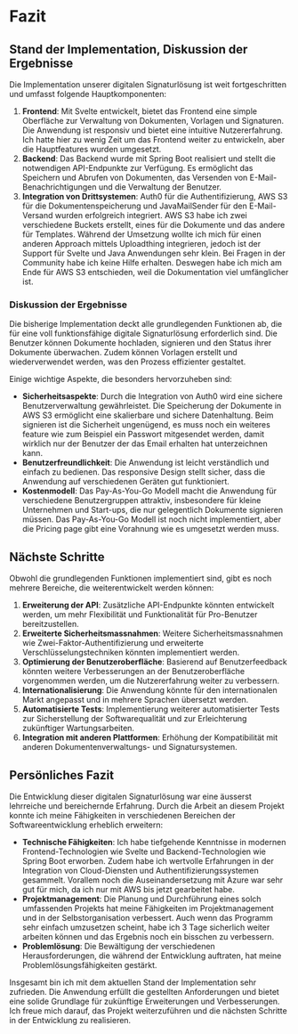 # Fazit

## Stand der Implementation, Diskussion der Ergebnisse

Die Implementation unserer digitalen Signaturlösung ist weit fortgeschritten und umfasst folgende Hauptkomponenten:

1. **Frontend**: Mit Svelte entwickelt, bietet das Frontend eine simple Oberfläche zur Verwaltung von Dokumenten, Vorlagen und Signaturen. Die Anwendung ist responsiv und bietet eine intuitive Nutzererfahrung. Ich hatte hier zu wenig Zeit um das Frontend weiter zu entwickeln, aber die Hauptfeatures wurden umgesetzt.
2. **Backend**: Das Backend wurde mit Spring Boot realisiert und stellt die notwendigen API-Endpunkte zur Verfügung. Es ermöglicht das Speichern und Abrufen von Dokumenten, das Versenden von E-Mail-Benachrichtigungen und die Verwaltung der Benutzer.
3. **Integration von Drittsystemen**: Auth0 für die Authentifizierung, AWS S3 für die Dokumentenspeicherung und JavaMailSender für den E-Mail-Versand wurden erfolgreich integriert. AWS S3 habe ich zwei verschiedene Buckets erstellt, eines für die Dokumente und das andere für Templates. Während der Umsetzung wollte ich mich für einen anderen Approach mittels Uploadthing integrieren, jedoch ist der Support für Svelte und Java Anwendungen sehr klein. Bei Fragen in der Community habe ich keine Hilfe erhalten. Deswegen habe ich mich am Ende für AWS S3 entschieden, weil die Dokumentation viel umfänglicher ist.

### Diskussion der Ergebnisse

Die bisherige Implementation deckt alle grundlegenden Funktionen ab, die für eine voll funktionsfähige digitale Signaturlösung erforderlich sind. Die Benutzer können Dokumente hochladen, signieren und den Status ihrer Dokumente überwachen. Zudem können Vorlagen erstellt und wiederverwendet werden, was den Prozess effizienter gestaltet. 

Einige wichtige Aspekte, die besonders hervorzuheben sind:
- **Sicherheitsaspekte**: Durch die Integration von Auth0 wird eine sichere Benutzerverwaltung gewährleistet. Die Speicherung der Dokumente in AWS S3 ermöglicht eine skalierbare und sichere Datenhaltung. Beim signieren ist die Sicherheit ungenügend, es muss noch ein weiteres feature wie zum Beispiel ein Passwort mitgesendet werden, damit wirklich nur der Benutzer der das Email erhalten hat unterzeichnen kann.
- **Benutzerfreundlichkeit**: Die Anwendung ist leicht verständlich und einfach zu bedienen. Das responsive Design stellt sicher, dass die Anwendung auf verschiedenen Geräten gut funktioniert.
- **Kostenmodell**: Das Pay-As-You-Go Modell macht die Anwendung für verschiedene Benutzergruppen attraktiv, insbesondere für kleine Unternehmen und Start-ups, die nur gelegentlich Dokumente signieren müssen. Das Pay-As-You-Go Modell ist noch nicht implementiert, aber die Pricing page gibt eine Vorahnung wie es umgesetzt werden muss.

## Nächste Schritte

Obwohl die grundlegenden Funktionen implementiert sind, gibt es noch mehrere Bereiche, die weiterentwickelt werden können:

1. **Erweiterung der API**: Zusätzliche API-Endpunkte könnten entwickelt werden, um mehr Flexibilität und Funktionalität für Pro-Benutzer bereitzustellen.
2. **Erweiterte Sicherheitsmassnahmen**: Weitere Sicherheitsmassnahmen wie Zwei-Faktor-Authentifizierung und erweiterte Verschlüsselungstechniken könnten implementiert werden.
3. **Optimierung der Benutzeroberfläche**: Basierend auf Benutzerfeedback könnten weitere Verbesserungen an der Benutzeroberfläche vorgenommen werden, um die Nutzererfahrung weiter zu verbessern.
4. **Internationalisierung**: Die Anwendung könnte für den internationalen Markt angepasst und in mehrere Sprachen übersetzt werden.
5. **Automatisierte Tests**: Implementierung weiterer automatisierter Tests zur Sicherstellung der Softwarequalität und zur Erleichterung zukünftiger Wartungsarbeiten.
6. **Integration mit anderen Plattformen**: Erhöhung der Kompatibilität mit anderen Dokumentenverwaltungs- und Signatursystemen.

## Persönliches Fazit

Die Entwicklung dieser digitalen Signaturlösung war eine äusserst lehrreiche und bereichernde Erfahrung. Durch die Arbeit an diesem Projekt konnte ich meine Fähigkeiten in verschiedenen Bereichen der Softwareentwicklung erheblich erweitern:

- **Technische Fähigkeiten**: Ich habe tiefgehende Kenntnisse in modernen Frontend-Technologien wie Svelte und Backend-Technologien wie Spring Boot erworben. Zudem habe ich wertvolle Erfahrungen in der Integration von Cloud-Diensten und Authentifizierungssystemen gesammelt. Vorallem noch die Auseinandersetzung mit Azure war sehr gut für mich, da ich nur mit AWS bis jetzt gearbeitet habe.
- **Projektmanagement**: Die Planung und Durchführung eines solch umfassenden Projekts hat meine Fähigkeiten im Projektmanagement und in der Selbstorganisation verbessert. Auch wenn das Programm sehr einfach umzusetzen scheint, habe ich 3 Tage sicherlich weiter arbeiten können und das Ergebnis noch ein bisschen zu verbessern.
- **Problemlösung**: Die Bewältigung der verschiedenen Herausforderungen, die während der Entwicklung auftraten, hat meine Problemlösungsfähigkeiten gestärkt. 

Insgesamt bin ich mit dem aktuellen Stand der Implementation sehr zufrieden. Die Anwendung erfüllt die gestellten Anforderungen und bietet eine solide Grundlage für zukünftige Erweiterungen und Verbesserungen. Ich freue mich darauf, das Projekt weiterzuführen und die nächsten Schritte in der Entwicklung zu realisieren.

